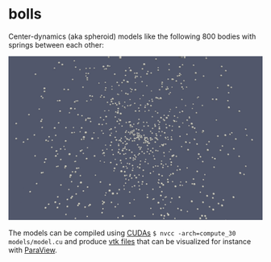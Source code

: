 bolls
=====

Center-dynamics (aka spheroid) models like the following 800 bodies with springs between each other:

![800 bodies with springs](springs.gif)

The models can be compiled using [CUDAs](https://developer.nvidia.com/cuda-downloads) `$ nvcc -arch=compute_30 models/model.cu` and produce [vtk files](http://www.vtk.org/wp-content/uploads/2015/04/file-formats.pdfhttp://www.vtk.org/wp-content/uploads/2015/04/file-formats.pdf) that can be visualized for instance with [ParaView](http://www.paraview.org/).
